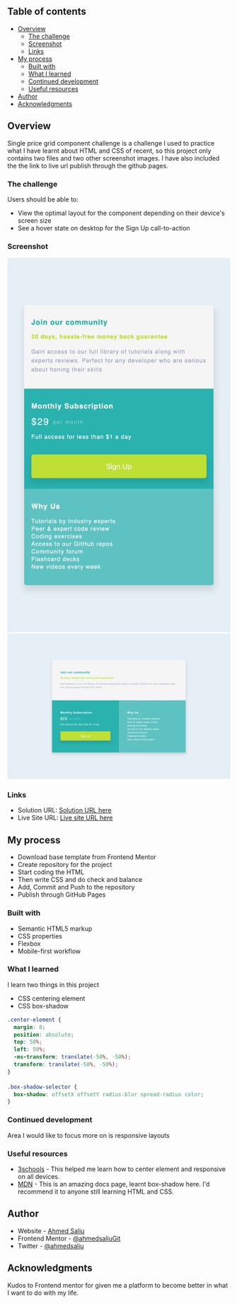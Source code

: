 ## Table of contents

- [Overview](#overview)
  - [The challenge](#the-challenge)
  - [Screenshot](#screenshot)
  - [Links](#links)
- [My process](#my-process)
  - [Built with](#built-with)
  - [What I learned](#what-i-learned)
  - [Continued development](#continued-development)
  - [Useful resources](#useful-resources)
- [Author](#author)
- [Acknowledgments](#acknowledgments)

## Overview

Single price grid component challenge is a challenge I used to practice what I have learnt about HTML and CSS of recent, so this project only contains two files and two other screenshot images. I have also included the the link to live url publish through the github pages.

### The challenge

Users should be able to:

- View the optimal layout for the component depending on their device's screen size
- See a hover state on desktop for the Sign Up call-to-action

### Screenshot

![Mobile](images/Screenshot-mobile-Single-Price-Grid-Component.png)
![Mobile](images/Screenshot-web-Single-Price-Grid-Component.png)

### Links

- Solution URL: [Solution URL here](https://github.com/ahmedsaliuGit/single-price-grid-component)
- Live Site URL: [Live site URL here](https://ahmedsaliugit.github.io/single-price-grid-component/)

## My process

- Download base template from Frontend Mentor
- Create repository for the project
- Start coding the HTML
- Then write CSS and do check and balance
- Add, Commit and Push to the repository
- Publish through GitHub Pages

### Built with

- Semantic HTML5 markup
- CSS properties
- Flexbox
- Mobile-first workflow

### What I learned

I learn two things in this project

- CSS centering element
- CSS box-shadow

```css
.center-element {
  margin: 0;
  position: absolute;
  top: 50%;
  left: 50%;
  -ms-transform: translate(-50%, -50%);
  transform: translate(-50%, -50%);
}

.box-shadow-selector {
  box-shadow: offsetX offsetY radius-blur spread-radius color;
}
```

### Continued development

Area I would like to focus more on is responsive layouts

### Useful resources

- [3schools](https://www.w3schools.com/html/) - This helped me learn how to center element and responsive on all devices.
- [MDN](https://developer.mozilla.org/) - This is an amazing docs page, learnt box-shadow here. I'd recommend it to anyone still learning HTML and CSS.

## Author

- Website - [Ahmed Saliu](https://ahmedsaliugit.github.io/resume/)
- Frontend Mentor - [@ahmedsaliuGit](https://www.frontendmentor.io/profile/ahmedsaliuGit)
- Twitter - [@ahmedsaliu](https://twitter.com/ahmedsaliu)

## Acknowledgments

Kudos to Frontend mentor for given me a platform to become better in what I want to do with my life.
